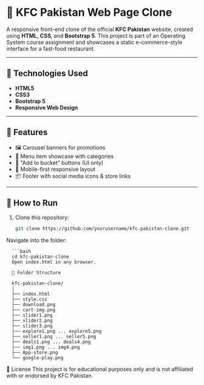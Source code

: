 # 🍗 KFC Pakistan Web Page Clone

A responsive front-end clone of the official **KFC Pakistan** website, created using **HTML**, **CSS**, and **Bootstrap 5**. This project is part of an Operating System course assignment and showcases a static e-commerce-style interface for a fast-food restaurant.

---

## 🔧 Technologies Used

- **HTML5**
- **CSS3**
- **Bootstrap 5**
- **Responsive Web Design**

---

## 🧠 Features

- 🖼️ Carousel banners for promotions
- 🍔 Menu item showcase with categories
- 🛒 "Add to bucket" buttons (UI only)
- 📱 Mobile-first responsive layout
- 📦 Footer with social media icons & store links

---

## 🚀 How to Run

1. Clone this repository:
   ```bash
   git clone https://github.com/yourusername/kfc-pakistan-clone.git
Navigate into the folder:

      ```bash
      cd kfc-pakistan-clone
      Open index.html in any browser.
      
      📁 Folder Structure
      
      kfc-pakistan-clone/
      │
      ├── index.html
      ├── style.css
      ├── download.png
      ├── cart-img.png
      ├── slider1.png
      ├── slider2.png
      ├── slider3.png
      ├── explore1.png ... explore5.png
      ├── seller1.png ... seller5.png
      ├── deals1.png ... deals4.png
      ├── img1.png ... img4.png
      ├── App-store.png
      └── google-play.png

📜 License
This project is for educational purposes only and is not affiliated with or endorsed by KFC Pakistan.
